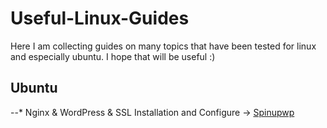 # Useful-Linux-Guides
Here I am collecting guides on many topics that have been tested for linux and especially ubuntu. I hope that will be useful :)

## Ubuntu 
--* Nginx & WordPress & SSL Installation and Configure -> [Spinupwp](https://spinupwp.com/hosting-wordpress-yourself-nginx-php-mysql/#catch-all)
